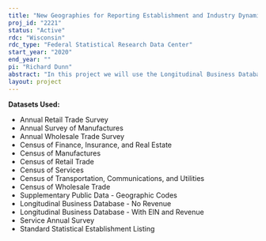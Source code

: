 ```yaml
---
title: "New Geographies for Reporting Establishment and Industry Dynamics in the United States"
proj_id: "2221"
status: "Active"
rdc: "Wisconsin"
rdc_type: "Federal Statistical Research Data Center"
start_year: "2020"
end_year: ""
pi: "Richard Dunn"
abstract: "In this project we will use the Longitudinal Business Database, Standard Statistical Establishment List, and the Economic Census to create new geographies for reporting economic activity in the United States. By combining administrative data with publicly available information published by the Census Bureau and the Department of Agriculture, we intend on generating three reporting typologies defined by 1) participation in the food-and-agriculture supply chain, 2) degree of urbanness in the location of operation, and 3) primary agricultural production activity in the location of operation. Once defined, we will pursue three major research aims. First, we will seek to characterize the economic contribution of non-farm, food-and- agriculture industries (FAI) in the United States. As the food-and-agriculture supply has become more complex and vertically disintegrated, current measures of value-added by farms have become increasingly poor at describing the importance of food and agriculture industries to the economy. Second, we will investigate how establishment and firm dynamics, increasingly recognized as an key driver of economic growth, differ between urban and rural areas of the United States. Identifying and explaining the sources of these differences is critical to developing policy that can address the widening gap in economic performance between urban and rural America. "
layout: project
---
```


**Datasets Used:**

  - Annual Retail Trade Survey 
  - Annual Survey of Manufactures 
  - Annual Wholesale Trade Survey 
  - Census of Finance, Insurance, and Real Estate 
  - Census of Manufactures 
  - Census of Retail Trade 
  - Census of Services 
  - Census of Transportation, Communications, and Utilities 
  - Census of Wholesale Trade 
  - Supplementary Public Data - Geographic Codes 
  - Longitudinal Business Database - No Revenue 
  - Longitudinal Business Database - With EIN and Revenue 
  - Service Annual Survey 
  - Standard Statistical Establishment Listing 

